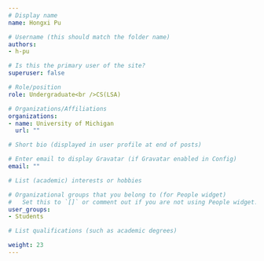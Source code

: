 ```yaml
---
# Display name
name: Hongxi Pu

# Username (this should match the folder name)
authors: 
- h-pu

# Is this the primary user of the site?
superuser: false

# Role/position
role: Undergraduate<br />CS(LSA)

# Organizations/Affiliations
organizations:
- name: University of Michigan
  url: ""

# Short bio (displayed in user profile at end of posts)

# Enter email to display Gravatar (if Gravatar enabled in Config)
email: ""

# List (academic) interests or hobbies

# Organizational groups that you belong to (for People widget)
#   Set this to `[]` or comment out if you are not using People widget.
user_groups: 
- Students

# List qualifications (such as academic degrees)

weight: 23
---
```

